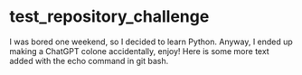 # test_repository_challenge

I was bored one weekend, so I decided to learn Python. Anyway, I ended up making a ChatGPT colone accidentally, enjoy!
Here is some more text added with the echo command in git bash.
